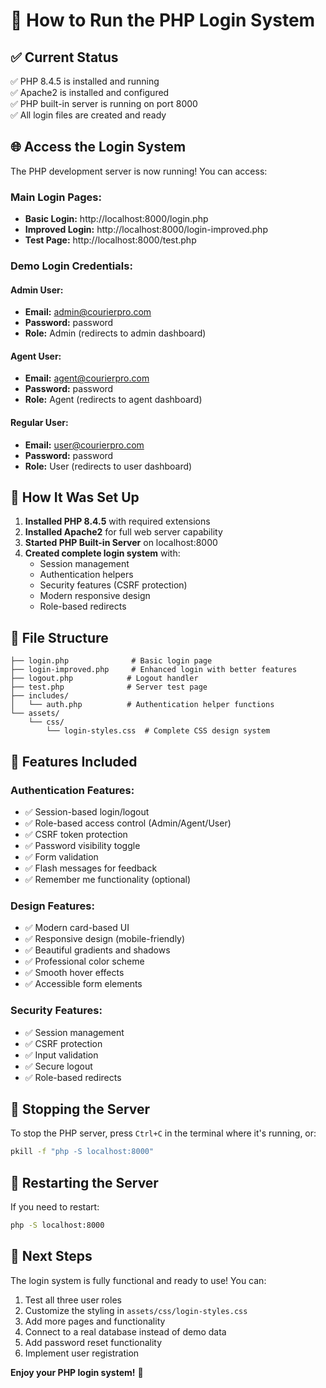 # 🚀 How to Run the PHP Login System

## ✅ Current Status
✅ PHP 8.4.5 is installed and running  
✅ Apache2 is installed and configured  
✅ PHP built-in server is running on port 8000  
✅ All login files are created and ready  

## 🌐 Access the Login System

The PHP development server is now running! You can access:

### **Main Login Pages:**
- **Basic Login:** http://localhost:8000/login.php
- **Improved Login:** http://localhost:8000/login-improved.php  
- **Test Page:** http://localhost:8000/test.php

### **Demo Login Credentials:**

#### Admin User:
- **Email:** admin@courierpro.com
- **Password:** password
- **Role:** Admin (redirects to admin dashboard)

#### Agent User:
- **Email:** agent@courierpro.com
- **Password:** password
- **Role:** Agent (redirects to agent dashboard)

#### Regular User:
- **Email:** user@courierpro.com
- **Password:** password
- **Role:** User (redirects to user dashboard)

## 🔧 How It Was Set Up

1. **Installed PHP 8.4.5** with required extensions
2. **Installed Apache2** for full web server capability
3. **Started PHP Built-in Server** on localhost:8000
4. **Created complete login system** with:
   - Session management
   - Authentication helpers
   - Security features (CSRF protection)
   - Modern responsive design
   - Role-based redirects

## 📁 File Structure
```
├── login.php              # Basic login page
├── login-improved.php     # Enhanced login with better features  
├── logout.php            # Logout handler
├── test.php              # Server test page
├── includes/
│   └── auth.php          # Authentication helper functions
└── assets/
    └── css/
        └── login-styles.css  # Complete CSS design system
```

## 🎯 Features Included

### **Authentication Features:**
- ✅ Session-based login/logout
- ✅ Role-based access control (Admin/Agent/User)
- ✅ CSRF token protection
- ✅ Password visibility toggle
- ✅ Form validation
- ✅ Flash messages for feedback
- ✅ Remember me functionality (optional)

### **Design Features:**
- ✅ Modern card-based UI
- ✅ Responsive design (mobile-friendly)
- ✅ Beautiful gradients and shadows
- ✅ Professional color scheme
- ✅ Smooth hover effects
- ✅ Accessible form elements

### **Security Features:**
- ✅ Session management
- ✅ CSRF protection
- ✅ Input validation
- ✅ Secure logout
- ✅ Role-based redirects

## 🚨 Stopping the Server

To stop the PHP server, press `Ctrl+C` in the terminal where it's running, or:
```bash
pkill -f "php -S localhost:8000"
```

## 🔄 Restarting the Server

If you need to restart:
```bash
php -S localhost:8000
```

## 🌟 Next Steps

The login system is fully functional and ready to use! You can:
1. Test all three user roles
2. Customize the styling in `assets/css/login-styles.css`
3. Add more pages and functionality
4. Connect to a real database instead of demo data
5. Add password reset functionality
6. Implement user registration

**Enjoy your PHP login system!** 🎉